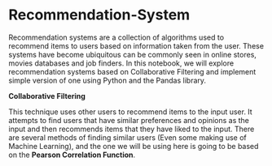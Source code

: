 # Recommendation-System


Recommendation systems are a collection of algorithms used to recommend items to users based on information taken from the user. These systems have become ubiquitous can be commonly seen in online stores, movies databases and job finders. In this notebook, we will explore recommendation systems based on Collaborative Filtering and implement simple version of one using Python and the Pandas library.

__Collaborative Filtering__

This technique uses other users to recommend items to the input user. It attempts to find users that have similar preferences and opinions as the input and then recommends items that they have liked to the input. There are several methods of finding similar users (Even some making use of Machine Learning), and the one we will be using here is going to be based on the __Pearson Correlation Function__.

